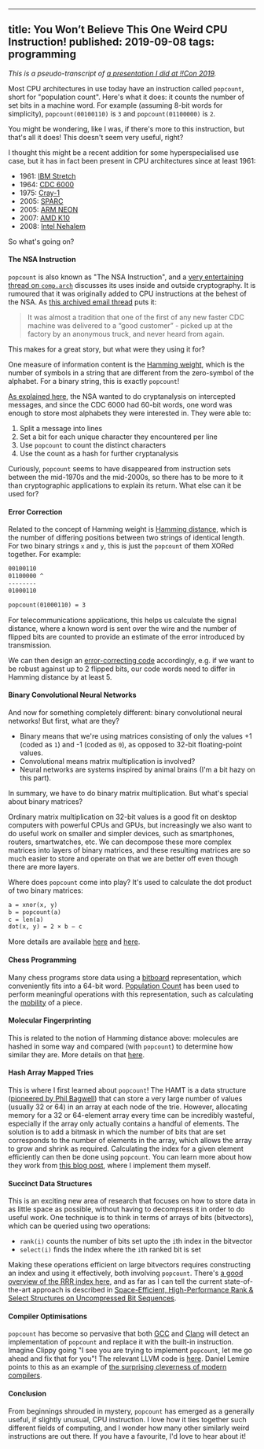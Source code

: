 --------------------------------------------------------------------------------
title: You Won’t Believe This One Weird CPU Instruction!
published: 2019-09-08
tags: programming
--------------------------------------------------------------------------------

_This is a pseudo-transcript of [a presentation I did at !!Con
2019](https://www.youtube.com/watch?v=bLFqLfz2Fmc)._

Most CPU architectures in use today have an instruction called `popcount`,
short for "population count".  Here's what it does: it counts the number of set
bits in a machine word. For example (assuming 8-bit words for simplicity),
`popcount(00100110)` is `3` and `popcount(01100000)` is `2`.

You might be wondering, like I was, if there's more to this instruction, but
that's all it does! This doesn't seem very useful, right?

I thought this might be a recent addition for some hyperspecialised use case,
but it has in fact been present in CPU architectures since at least 1961:

- 1961: [IBM Stretch](https://en.wikipedia.org/wiki/IBM_7030_Stretch)
- 1964: [CDC 6000](https://en.wikipedia.org/wiki/CDC_6000_series)
- 1975: [Cray-1](https://en.wikipedia.org/wiki/Cray-1)
- 2005: [SPARC](https://en.wikipedia.org/wiki/SPARC)
- 2005: [ARM NEON](https://en.wikipedia.org/wiki/ARM_architecture#Advanced_SIMD_(NEON))
- 2007: [AMD K10](https://en.wikipedia.org/wiki/AMD_10h)
- 2008: [Intel Nehalem](https://en.wikipedia.org/wiki/Nehalem_(microarchitecture))

So what's going on?

#### The NSA Instruction

`popcount` is also known as "The NSA Instruction", and a [very entertaining
thread on
`comp.arch`](https://groups.google.com/forum/#!msg/comp.arch/UXEi7G6WHuU/Z2z7fC7Xhr8J)
discusses its uses inside and outside cryptography. It is rumoured that it was
originally added to CPU instructions at the behest of the NSA. As [this
archived email thread](http://cryptome.org/jya/sadd.htm) puts it:

> It was almost a tradition that one of the first of any new faster CDC machine
> was delivered to a “good customer” - picked up at the factory by an anonymous
> truck, and never heard from again.

This makes for a great story, but what were they using it for?

One measure of information content is the [Hamming
weight](https://en.wikipedia.org/wiki/Hamming_weight), which is the number of
symbols in a string that are different from the zero-symbol of the alphabet.
For a binary string, this is exactly `popcount`!

[As explained here](http://www.talkchess.com/forum3/viewtopic.php?t=38521), the
NSA wanted to do cryptanalysis on intercepted messages, and since the CDC 6000
had 60-bit words, one word was enough to store most alphabets they were
interested in. They were able to:

1. Split a message into lines
2. Set a bit for each unique character they encountered per line
3. Use `popcount` to count the distinct characters
4. Use the count as a hash for further cryptanalysis

Curiously, `popcount` seems to have disappeared from instruction sets between
the mid-1970s and the mid-2000s, so there has to be more to it than
cryptographic applications to explain its return. What else can it be used for?

#### Error Correction

Related to the concept of Hamming weight is [Hamming
distance](https://en.wikipedia.org/wiki/Hamming_distance), which is the number
of differing positions between two strings of identical length. For two binary
strings `x` and `y`, this is just the `popcount` of them XORed together. For
example:

```default
00100110
01100000 ^
--------
01000110

popcount(01000110) = 3
```

For telecommunications applications, this helps us calculate the signal
distance, where a known word is sent over the wire and the number of flipped
bits are counted to provide an estimate of the error introduced by transmission.

We can then design an [error-correcting
code](https://en.wikipedia.org/wiki/Hamming_distance#Error_detection_and_error_correction)
accordingly, e.g. if we want to be robust against up to 2 flipped bits, our
code words need to differ in Hamming distance by at least 5.

#### Binary Convolutional Neural Networks

And now for something completely different: binary convolutional neural
networks! But first, what are they?

- Binary means that we're using matrices consisting of only the values +1 (coded
as `1`) and -1 (coded as `0`), as opposed to 32-bit floating-point values.
- Convolutional means matrix multiplication is involved?
- Neural networks are systems inspired by animal brains (I'm a bit hazy on
this part).

In summary, we have to do binary matrix multiplication. But what's special
about binary matrices?

Ordinary matrix multiplication on 32-bit values is a good fit on desktop
computers with powerful CPUs and GPUs, but increasingly we also want to do
useful work on smaller and simpler devices, such as smartphones, routers,
smartwatches, etc. We can decompose these more complex matrices into layers of
binary matrices, and these resulting matrices are so much easier to store and
operate on that we are better off even though there are more layers.

Where does `popcount` come into play? It's used to calculate the dot product of
two binary matrices:

```default
a = xnor(x, y)
b = popcount(a)
c = len(a)
dot(x, y) = 2 × b − c
```

More details are available
[here](https://sushscience.wordpress.com/2017/10/01/understanding-binary-neural-networks/)
and
[here](https://developer.apple.com/documentation/metalperformanceshaders/mpscnnbinaryconvolution).

#### Chess Programming

Many chess programs store data using a
[bitboard](https://www.chessprogramming.org/Bitboards) representation, which
conveniently fits into a 64-bit word. [Population
Count](https://www.chessprogramming.org/Population_Count) has been used to
perform meaningful operations with this representation, such as calculating the
[mobility](https://www.chessprogramming.org/Mobility#Mobility_with_Bitboards)
of a piece.

#### Molecular Fingerprinting

This is related to the notion of Hamming distance above: molecules are hashed
in some way and compared (with `popcount`) to determine how similar they are.
More details on that
[here](http://www.dalkescientific.com/writings/diary/archive/2008/06/26/fingerprint_background.html).

#### Hash Array Mapped Tries

This is where I first learned about `popcount`! The HAMT is a data structure
([pioneered by Phil
Bagwell](https://lampwww.epfl.ch/papers/idealhashtrees.pdf)) that can store a
very large number of values (usually 32 or 64) in an array at each node of the
trie. However, allocating memory for a 32 or 64-element array every time can be
incredibly wasteful, especially if the array only actually contains a handful
of elements. The solution is to add a bitmask in which the number of bits that
are set corresponds to the number of elements in the array, which allows the
array to grow and shrink as required. Calculating the index for a given element
efficiently can then be done using `popcount`. You can learn more about how
they work from [this blog post](/blog/2018/07/29/hamts-from-scratch/), where I
implement them myself.

#### Succinct Data Structures

This is an exciting new area of research that focuses on how to store data in
as little space as possible, without having to decompress it in order to do
useful work. One technique is to think in terms of arrays of bits (bitvectors), which can be
queried using two operations:

- `rank(i)` counts the number of bits set upto the `i`th index in the bitvector
- `select(i)` finds the index where the `i`th ranked bit is set

Making these operations efficient on large bitvectors requires constructing an
index and using it effectively, both involving `popcount`. There's [a good
overview of the RRR index here](https://alexbowe.com/rrr/), and as far as I can
tell the current state-of-the-art approach is described in [Space-Efficient,
High-Performance Rank & Select Structures on Uncompressed Bit
Sequences](http://www.cs.cmu.edu/~./dga/papers/zhou-sea2013.pdf).

#### Compiler Optimisations

`popcount` has become so pervasive that both
[GCC](https://godbolt.org/z/JUzmD8) and [Clang](https://godbolt.org/z/AVqMGl)
will detect an implementation of `popcount` and replace it with the built-in
instruction. Imagine Clippy going "I see you are trying to implement
`popcount`, let me go ahead and fix that for you"! The relevant LLVM code is
[here](https://github.com/llvm-mirror/llvm/blob/f36485f7ac2a8d72ad0e0f2134c17fd365272285/lib/Transforms/Scalar/LoopIdiomRecognize.cpp#L960).
Daniel Lemire points to this as an example of [the surprising cleverness of
modern
compilers](https://lemire.me/blog/2016/05/23/the-surprising-cleverness-of-modern-compilers/).

#### Conclusion

From beginnings shrouded in mystery, `popcount` has emerged as a generally
useful, if slightly unusual, CPU instruction. I love how it ties together such
different fields of computing, and I wonder how many other similarly weird
instructions are out there. If you have a favourite, I'd love to hear about it!
